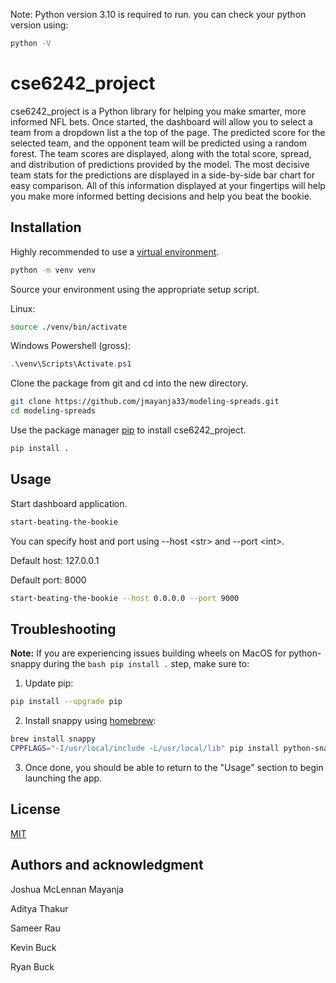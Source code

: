 Note: Python version 3.10 is required to run.
you can check your python version using:
```bash
python -V
```

# cse6242_project

cse6242_project is a Python library for helping you make smarter, more informed NFL bets.
Once started, the dashboard will allow you to select a team from a dropdown list a the top of the page.
The predicted score for the selected team, and the opponent team will be predicted using a random forest.
The team scores are displayed, along with the total score, spread, and distribution of predictions provided by the model.
The most decisive team stats for the predictions are displayed in a side-by-side bar chart for easy comparison.
All of this information displayed at your fingertips will help you make more informed betting decisions and help you beat the bookie.

## Installation
Highly recommended to use a [virtual environment](https://docs.python.org/3/library/venv.html).

```bash
python -m venv venv
```
Source your environment using the appropriate setup script.

Linux:
```bash
source ./venv/bin/activate
```

Windows Powershell (gross):

```powershell
.\venv\Scripts\Activate.ps1
```

Clone the package from git and cd into the new directory.

```bash
git clone https://github.com/jmayanja33/modeling-spreads.git
cd modeling-spreads
```

Use the package manager [pip](https://pip.pypa.io/en/stable/) to install cse6242_project.

```bash
pip install .
```

## Usage
Start dashboard application.

```bash
start-beating-the-bookie
```

You can specify host and port using --host \<str> and --port \<int>.

Default host: 127.0.0.1

Default port: 8000
```bash
start-beating-the-bookie --host 0.0.0.0 --port 9000
```

## Troubleshooting
**Note:** If you are experiencing issues building wheels on MacOS for python-snappy during the ```bash pip install .``` step, make sure to:
1) Update pip:
```bash
pip install --upgrade pip
```
2) Install snappy using [homebrew](https://brew.sh/):
```bash
brew install snappy  
CPPFLAGS="-I/usr/local/include -L/usr/local/lib" pip install python-snappy
```
3) Once done, you should be able to return to the "Usage" section to begin launching the app.

## License

[MIT](https://choosealicense.com/licenses/mit/)

## Authors and acknowledgment
Joshua McLennan Mayanja

Aditya Thakur

Sameer Rau

Kevin Buck

Ryan Buck
